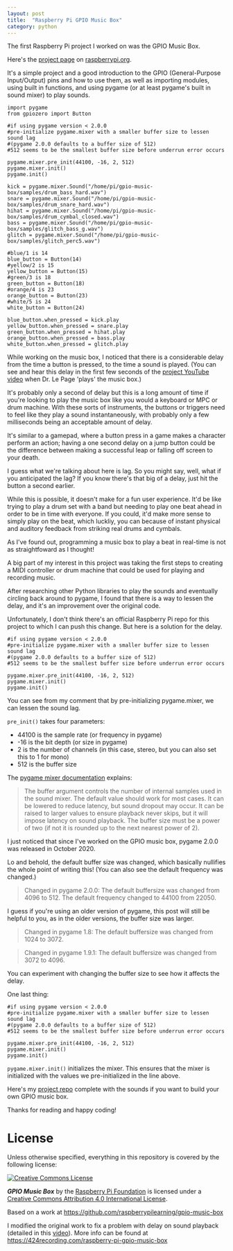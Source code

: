 ```yaml
---
layout: post
title:  "Raspberry Pi GPIO Music Box"
category: python
---
```


The first Raspberry Pi project I worked on was the GPIO Music Box.

Here's the [project page](https://projects.raspberrypi.org/en/projects/gpio-music-box) on [raspberrypi.org](https://www.raspberrypi.org).

It's a simple project and a good introduction to the GPIO (General-Purpose Input/Output) pins and how to use them, as well as importing modules, using built in functions, and using pygame (or at least pygame's built in sound mixer) to play sounds.

```
import pygame
from gpiozero import Button

#if using pygame version < 2.0.0
#pre-initialize pygame.mixer with a smaller buffer size to lessen sound lag
#(pygame 2.0.0 defaults to a buffer size of 512)
#512 seems to be the smallest buffer size before underrun error occurs

pygame.mixer.pre_init(44100, -16, 2, 512)
pygame.mixer.init()
pygame.init()

kick = pygame.mixer.Sound("/home/pi/gpio-music-box/samples/drum_bass_hard.wav")
snare = pygame.mixer.Sound("/home/pi/gpio-music-box/samples/drum_snare_hard.wav")
hihat = pygame.mixer.Sound("/home/pi/gpio-music-box/samples/drum_cymbal_closed.wav")
bass = pygame.mixer.Sound("/home/pi/gpio-music-box/samples/glitch_bass_g.wav")
glitch = pygame.mixer.Sound("/home/pi/gpio-music-box/samples/glitch_perc5.wav")

#blue/1 is 14
blue_button = Button(14)
#yellow/2 is 15
yellow_button = Button(15)
#green/3 is 18
green_button = Button(18)
#orange/4 is 23
orange_button = Button(23)
#white/5 is 24
white_button = Button(24)

blue_button.when_pressed = kick.play
yellow_button.when_pressed = snare.play
green_button.when_pressed = hihat.play
orange_button.when_pressed = bass.play
white_button.when_pressed = glitch.play
```

While working on the music box, I noticed that there is a considerable delay from the time a button is pressed, to the time a sound is played. (You can see and hear this delay in the first few seconds of the [project YouTube video](https://youtu.be/2izvSzQWYak) when Dr. Le Page 'plays' the music box.) 

It's probably only a second of delay but this is a long amount of time if you're looking to play the music box like you would a keyboard or MPC or drum machine. With these sorts of instruments, the buttons or triggers need to feel like they play a sound instantaneously, with probably only a few milliseconds being an acceptable amount of delay. 

It's similar to a gamepad, where a button press in a game makes a character perform an action; having a one second delay on a jump button could be the difference between making a successful leap or falling off screen to your death.

I guess what we're talking about here is lag. So you might say, well, what if you anticipated the lag? If you know there's that big of a delay, just hit the button a second earlier. 

While this is possible, it doesn't make for a fun user experience. It'd be like trying to play a drum set with a band but needing to play one beat ahead in order to be in time with everyone. If you could, it'd make more sense to simply play on the beat, which luckliy, you can because of instant physical and auditory feedback from striking real drums and cymbals.

As I've found out, programming a music box to play a beat in real-time is not as straightfoward as I thought!

A big part of my interest in this project was taking the first steps to creating a MIDI controller or drum machine that could be used for playing and recording music.

After researching other Python libraries to play the sounds and eventually circling back around to pygame, I found that there is a way to lessen the delay, and it's an improvement over the original code. 

Unfortunately, I don't think there's an official Raspberry Pi repo for this project to which I can push this change. But here is a solution for the delay.

```
#if using pygame version < 2.0.0
#pre-initialize pygame.mixer with a smaller buffer size to lessen sound lag
#(pygame 2.0.0 defaults to a buffer size of 512)
#512 seems to be the smallest buffer size before underrun error occurs

pygame.mixer.pre_init(44100, -16, 2, 512)
pygame.mixer.init()
pygame.init()
```

You can see from my comment that by pre-initializing pygame.mixer, we can lessen the sound lag.

```pre_init()``` takes four parameters: 
- 44100 is the sample rate (or frequency in pygame)
- -16 is the bit depth (or size in pygame)
- 2 is the number of channels (in this case, stereo, but you can also set this to 1 for mono) 
- 512 is the buffer size

The [pygame mixer documentation](https://www.pygame.org/docs/ref/mixer.html) explains: 

> The buffer argument controls the number of internal samples used in the sound mixer. The default value should work for most cases. It can be lowered to reduce latency, but sound dropout may occur. It can be raised to larger values to ensure playback never skips, but it will impose latency on sound playback. The buffer size must be a power of two (if not it is rounded up to the next nearest power of 2).

I just noticed that since I've worked on the GPIO music box, pygame 2.0.0 was released in October 2020. 

Lo and behold, the default buffer size was changed, which basically nullifies the whole point of writing this! (You can also see the default frequency was changed.)

> Changed in pygame 2.0.0: The default buffersize was changed from 4096 to 512. The default frequency changed to 44100 from 22050.

I guess if you're using an older version of pygame, this post will still be helpful to you, as in the older versions, the buffer size was larger.

> Changed in pygame 1.8: The default buffersize was changed from 1024 to 3072.

> Changed in pygame 1.9.1: The default buffersize was changed from 3072 to 4096.

You can experiment with changing the buffer size to see how it affects the delay.

One last thing:

```
#if using pygame version < 2.0.0
#pre-initialize pygame.mixer with a smaller buffer size to lessen sound lag
#(pygame 2.0.0 defaults to a buffer size of 512)
#512 seems to be the smallest buffer size before underrun error occurs

pygame.mixer.pre_init(44100, -16, 2, 512)
pygame.mixer.init()
pygame.init()
```

```pygame.mixer.init()``` initializes the mixer. This ensures that the mixer is initialized with the values we pre-initialized in the line above.

Here's my [project repo](https://github.com/MikeParish/gpio_music_box) complete with the sounds if you want to build your own GPIO music box.

Thanks for reading and happy coding!

# License

Unless otherwise specified, everything in this repository is covered by the following license:

[![Creative Commons License](http://i.creativecommons.org/l/by-sa/4.0/88x31.png)](http://creativecommons.org/licenses/by-sa/4.0/)

***GPIO Music Box*** by the [Raspberry Pi Foundation](http://www.raspberrypi.org) is licensed under a [Creative Commons Attribution 4.0 International License](http://creativecommons.org/licenses/by-sa/4.0/).

Based on a work at <https://github.com/raspberrypilearning/gpio-music-box>

I modified the original work to fix a problem with delay on sound playback (detailed in this [video](https://youtu.be/3FX-TNEDovw)). More info can be found at <https://424recording.com/raspberry-pi-gpio-music-box>
